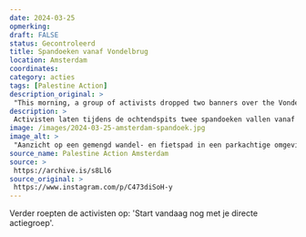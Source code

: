 ```yaml
---
date: 2024-03-25
opmerking: 
draft: FALSE
status: Gecontroleerd
title: Spandoeken vanaf Vondelbrug
location: Amsterdam
coordinates: 
category: acties
tags: [Palestine Action]
description_original: > 
 "This morning, a group of activists dropped two banners over the Vondelbrug, the bridge above Vondelpark, during the 8:30-9:30 morning rush hour.   The banners read: 'Let Gaza Live', and 'Nederland Financiert, Israël Bombardeert'.   This action is an attempt to force Dutch Society to not look away from the Genocide happening in Gaza, as well as the complicity and hypocrisy of the Dutch Government.   Start your direct action group today 🔥"
description: > 
 Activisten laten tijdens de ochtendspits twee spandoeken vallen vanaf de Vondelbrug boven het Vondelpark in Amsterdam, om te zorgen dat men in Nederland niet wegkijkt van de genocide in Palestina en de medeplichtigheid van Nederland. Op de spandoeken staat: 'Nederland financiert, Israël bombardeert', en 'Laat Gaza leven'.
image: /images/2024-03-25-amsterdam-spandoek.jpg
image_alt: > 
 "Aanzicht op een gemengd wandel- en fietspad in een parkachtige omgeving met bomen en gras, waarop zo'n twintig mensen zichtbaar zijn. Dwars boven het pad loopt een brug. Vanaf de brug laten twee personen een wit spandoek met daarop in rood-zwarte letters de boodschap: 'Nederland financiert, Israël bombardeert'."
source_name: Palestine Action Amsterdam
source: > 
 https://archive.is/s8Ll6
source_original: > 
 https://www.instagram.com/p/C473diSoH-y
---
```

Verder roepten de activisten op: 'Start vandaag nog met je directe actiegroep'.